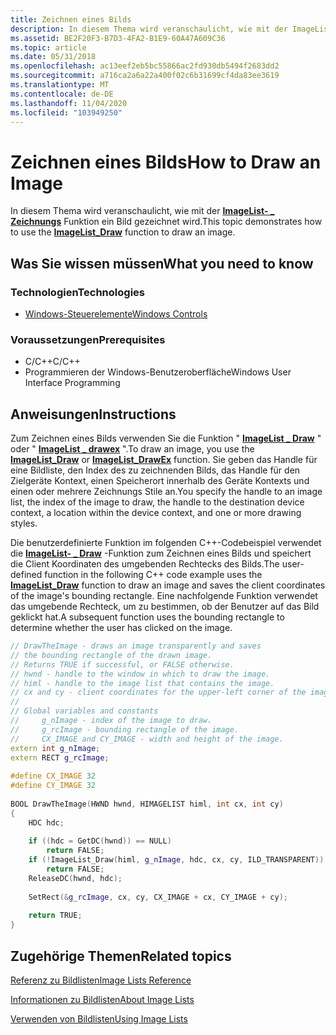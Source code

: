 ```yaml
---
title: Zeichnen eines Bilds
description: In diesem Thema wird veranschaulicht, wie mit der ImageList- \_ Zeichnungs Funktion ein Bild gezeichnet wird.
ms.assetid: BE2F20F3-B7D3-4FA2-B1E9-60A47A609C36
ms.topic: article
ms.date: 05/31/2018
ms.openlocfilehash: ac13eef2eb5bc55866ac2fd930db5494f2683dd2
ms.sourcegitcommit: a716ca2a6a22a400f02c6b31699cf4da83ee3619
ms.translationtype: MT
ms.contentlocale: de-DE
ms.lasthandoff: 11/04/2020
ms.locfileid: "103949250"
---
```

# <a name="how-to-draw-an-image"></a><span data-ttu-id="c1c22-103">Zeichnen eines Bilds</span><span class="sxs-lookup"><span data-stu-id="c1c22-103">How to Draw an Image</span></span>

<span data-ttu-id="c1c22-104">In diesem Thema wird veranschaulicht, wie mit der [**ImageList- \_ Zeichnungs**](/windows/desktop/api/Commctrl/nf-commctrl-imagelist_draw) Funktion ein Bild gezeichnet wird.</span><span class="sxs-lookup"><span data-stu-id="c1c22-104">This topic demonstrates how to use the [**ImageList\_Draw**](/windows/desktop/api/Commctrl/nf-commctrl-imagelist_draw) function to draw an image.</span></span>

## <a name="what-you-need-to-know"></a><span data-ttu-id="c1c22-105">Was Sie wissen müssen</span><span class="sxs-lookup"><span data-stu-id="c1c22-105">What you need to know</span></span>

### <a name="technologies"></a><span data-ttu-id="c1c22-106">Technologien</span><span class="sxs-lookup"><span data-stu-id="c1c22-106">Technologies</span></span>

-   [<span data-ttu-id="c1c22-107">Windows-Steuerelemente</span><span class="sxs-lookup"><span data-stu-id="c1c22-107">Windows Controls</span></span>](window-controls.md)

### <a name="prerequisites"></a><span data-ttu-id="c1c22-108">Voraussetzungen</span><span class="sxs-lookup"><span data-stu-id="c1c22-108">Prerequisites</span></span>

-   <span data-ttu-id="c1c22-109">C/C++</span><span class="sxs-lookup"><span data-stu-id="c1c22-109">C/C++</span></span>
-   <span data-ttu-id="c1c22-110">Programmieren der Windows-Benutzeroberfläche</span><span class="sxs-lookup"><span data-stu-id="c1c22-110">Windows User Interface Programming</span></span>

## <a name="instructions"></a><span data-ttu-id="c1c22-111">Anweisungen</span><span class="sxs-lookup"><span data-stu-id="c1c22-111">Instructions</span></span>


<span data-ttu-id="c1c22-112">Zum Zeichnen eines Bilds verwenden Sie die Funktion " [**ImageList \_ Draw**](/windows/desktop/api/Commctrl/nf-commctrl-imagelist_draw) " oder " [**ImageList \_ drawex**](/windows/desktop/api/Commctrl/nf-commctrl-imagelist_drawex) ".</span><span class="sxs-lookup"><span data-stu-id="c1c22-112">To draw an image, you use the [**ImageList\_Draw**](/windows/desktop/api/Commctrl/nf-commctrl-imagelist_draw) or [**ImageList\_DrawEx**](/windows/desktop/api/Commctrl/nf-commctrl-imagelist_drawex) function.</span></span> <span data-ttu-id="c1c22-113">Sie geben das Handle für eine Bildliste, den Index des zu zeichnenden Bilds, das Handle für den Zielgeräte Kontext, einen Speicherort innerhalb des Geräte Kontexts und einen oder mehrere Zeichnungs Stile an.</span><span class="sxs-lookup"><span data-stu-id="c1c22-113">You specify the handle to an image list, the index of the image to draw, the handle to the destination device context, a location within the device context, and one or more drawing styles.</span></span>

<span data-ttu-id="c1c22-114">Die benutzerdefinierte Funktion im folgenden C++-Codebeispiel verwendet die [**ImageList- \_ Draw**](/windows/desktop/api/Commctrl/nf-commctrl-imagelist_draw) -Funktion zum Zeichnen eines Bilds und speichert die Client Koordinaten des umgebenden Rechtecks des Bilds.</span><span class="sxs-lookup"><span data-stu-id="c1c22-114">The user-defined function in the following C++ code example uses the [**ImageList\_Draw**](/windows/desktop/api/Commctrl/nf-commctrl-imagelist_draw) function to draw an image and saves the client coordinates of the image's bounding rectangle.</span></span> <span data-ttu-id="c1c22-115">Eine nachfolgende Funktion verwendet das umgebende Rechteck, um zu bestimmen, ob der Benutzer auf das Bild geklickt hat.</span><span class="sxs-lookup"><span data-stu-id="c1c22-115">A subsequent function uses the bounding rectangle to determine whether the user has clicked on the image.</span></span>



```C++
// DrawTheImage - draws an image transparently and saves 
// the bounding rectangle of the drawn image.
// Returns TRUE if successful, or FALSE otherwise. 
// hwnd - handle to the window in which to draw the image. 
// himl - handle to the image list that contains the image. 
// cx and cy - client coordinates for the upper-left corner of the image. 
// 
// Global variables and constants 
//     g_nImage - index of the image to draw. 
//     g_rcImage - bounding rectangle of the image. 
//     CX_IMAGE and CY_IMAGE - width and height of the image. 
extern int g_nImage; 
extern RECT g_rcImage; 
 
#define CX_IMAGE 32 
#define CY_IMAGE 32 
 
BOOL DrawTheImage(HWND hwnd, HIMAGELIST himl, int cx, int cy) 
{ 
    HDC hdc; 
 
    if ((hdc = GetDC(hwnd)) == NULL) 
        return FALSE; 
    if (!ImageList_Draw(himl, g_nImage, hdc, cx, cy, ILD_TRANSPARENT)) 
        return FALSE; 
    ReleaseDC(hwnd, hdc); 
 
    SetRect(&g_rcImage, cx, cy, CX_IMAGE + cx, CY_IMAGE + cy); 
 
    return TRUE; 
} 
```



## <a name="related-topics"></a><span data-ttu-id="c1c22-116">Zugehörige Themen</span><span class="sxs-lookup"><span data-stu-id="c1c22-116">Related topics</span></span>

<dl> <dt>

[<span data-ttu-id="c1c22-117">Referenz zu Bildlisten</span><span class="sxs-lookup"><span data-stu-id="c1c22-117">Image Lists Reference</span></span>](bumper-image-lists-image-lists-reference.md)
</dt> <dt>

[<span data-ttu-id="c1c22-118">Informationen zu Bildlisten</span><span class="sxs-lookup"><span data-stu-id="c1c22-118">About Image Lists</span></span>](image-lists.md)
</dt> <dt>

[<span data-ttu-id="c1c22-119">Verwenden von Bildlisten</span><span class="sxs-lookup"><span data-stu-id="c1c22-119">Using Image Lists</span></span>](using-image-lists.md)
</dt> </dl>

 

 




